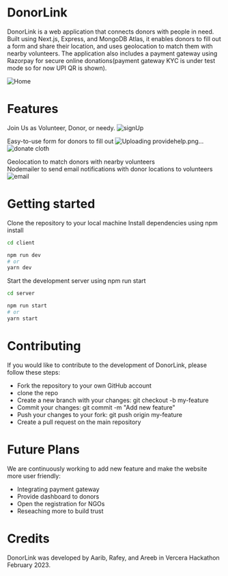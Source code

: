 
# DonorLink
DonorLink is a web application that connects donors with people in need. Built using Next.js, Express, and MongoDB Atlas, it enables donors to fill out a form and share their location, and uses geolocation to match them with nearby volunteers. The application also includes a payment gateway using Razorpay for secure online donations(payment gateway KYC is under test mode so for now UPI QR is shown).

![Home](https://github.com/sayyedarib/DonorLink/assets/90370535/2ac06b21-a10b-4b62-b0db-3e020a996f1c)

# Features

Join Us as Volunteer, Donor, or needy.
![signUp](https://github.com/sayyedarib/DonorLink/assets/90370535/afd75e80-feda-4bfb-890c-d27ab8dcabd8)

Easy-to-use form for donors to fill out
![Uploading providehelp.png…]()
![donate cloth](https://github.com/sayyedarib/DonorLink/assets/90370535/ff01981d-b51f-464b-9054-b153e6fe58d3)



Geolocation to match donors with nearby volunteers
<br/>
Nodemailer to send email notifications with donor locations to volunteers
![email](https://github.com/sayyedarib/DonorLink/assets/90370535/c73057eb-2286-4ee5-b698-08fe93e00f9e)


# Getting started
Clone the repository to your local machine
Install dependencies using npm install

```bash
cd client

npm run dev
# or
yarn dev
```
Start the development server using npm run start
```bash
cd server

npm run start
# or
yarn start
```

# Contributing
If you would like to contribute to the development of DonorLink, please follow these steps:
<div><ul>
<li>Fork the repository to your own GitHub account</li>
<li>clone the repo</li>
<li>Create a new branch with your changes: git checkout -b my-feature</li>
<li>Commit your changes: git commit -m "Add new feature"</li>
<li>Push your changes to your fork: git push origin my-feature</li>
<li>Create a pull request on the main repository</li>
</ul>
  </div>
  
  # Future Plans
We are continuously working to add new feature and make the website more user friendly:
<div><ul>
<li>Integrating payment gateway</li>
<li>Provide dashboard to donors</li>
<li>Open the registration for NGOs</li>
<li>Reseaching more to build trust</li>
</ul>
  </div>
  
# Credits
DonorLink was developed by Aarib, Rafey, and Areeb in Vercera Hackathon February 2023.
